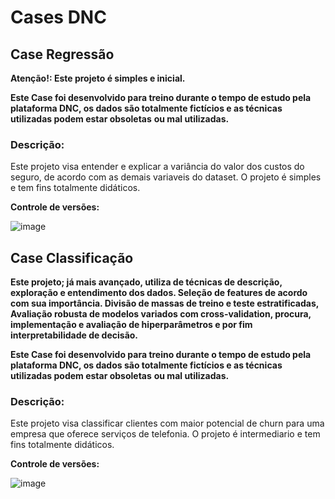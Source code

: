 # Cases DNC

## Case Regressão

**Atenção!: Este projeto é simples e inicial.**

**Este Case foi desenvolvido para treino durante o tempo de estudo pela plataforma DNC, os dados são totalmente fictícios e as técnicas utilizadas podem estar obsoletas**
**ou mal utilizadas.**


### Descrição:

Este projeto visa entender e explicar a variância do valor dos custos do seguro, de acordo com as demais variaveis do dataset.
O projeto é simples e tem fins totalmente didáticos.

**Controle de versões:**

![image](https://github.com/user-attachments/assets/98121fbf-c2e2-4bf1-9007-4d29310407de)


## Case Classificação

**Este projeto; já mais avançado, utiliza de técnicas de descrição, exploração e entendimento dos dados. Seleção de features de acordo com sua importância. Divisão de massas de treino e teste estratificadas,**
**Avaliação robusta de modelos variados com cross-validation, procura, implementação e avaliação de hiperparâmetros e por fim interpretabilidade de decisão.**

**Este Case foi desenvolvido para treino durante o tempo de estudo pela plataforma DNC, os dados são totalmente fictícios e as técnicas utilizadas podem estar obsoletas**
**ou mal utilizadas.**

### Descrição:

Este projeto visa classificar clientes com maior potencial de churn para uma empresa que oferece serviços de telefonia.
O projeto é intermediario e tem fins totalmente didáticos.

**Controle de versões:**

![image](https://github.com/user-attachments/assets/86252ddf-9d27-4ede-92d7-32433dd29e16)
